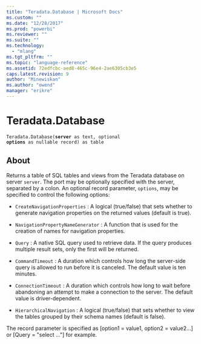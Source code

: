 ```yaml
---
title: "Teradata.Database | Microsoft Docs"
ms.custom: ""
ms.date: "12/28/2017"
ms.prod: "powerbi"
ms.reviewer: ""
ms.suite: ""
ms.technology: 
  - "mlang"
ms.tgt_pltfrm: ""
ms.topic: "language-reference"
ms.assetid: 72edfcbc-aed8-465c-96e4-2ae6305cb3e5
caps.latest.revision: 9
author: "Minewiskan"
ms.author: "owend"
manager: "erikre"
---
```

# Teradata.Database
<code>Teradata.Database(**server** as text, optional **options** as nullable record) as table</code>

## About
Returns a table of SQL tables and views from the Teradata database on server <code>server</code>. The port may be optionally specified with the server, separated by a colon. An optional record parameter, <code>options</code>, may be specified to control the following options: 

* <code>CreateNavigationProperties</code> : A logical (true/false) that sets whether to generate navigation properties on the returned values (default is true).

* <code>NavigationPropertyNameGenerator</code> : A function that is used for the creation of names for navigation properties.

* <code>Query</code> : A native SQL query used to retrieve data. If the query produces multiple result sets, only the first will be returned.

* <code>CommandTimeout</code> : A duration which controls how long the server-side query is allowed to run before it is canceled. The default value is ten minutes.

* <code>ConnectionTimeout</code> : A duration which controls how long to wait before abandoning an attempt to make a connection to the server. The default value is driver-dependent.

* <code>HierarchicalNavigation</code> : A logical (true/false) that sets whether to view the tables grouped by their schema names (default is false).

The record parameter is specified as [option1 = value1, option2 = value2...] or [Query = "select ..."] for example. 
  
